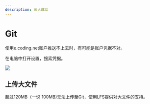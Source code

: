 ```yaml
---
description: 三人成众
---
```


# Git

使用e.coding.net账户推送不上去时，有可能是账户凭据不对。

在电脑中打开设置，搜索凭据。

![](<.gitbook/assets/image (9).png>)

## 上传大文件

超过120MB（一说 100MB)无法上传至Git，使用LFS提供对大文件的支持。

